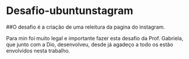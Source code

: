 # Desafio-ubuntunstagram
##O desafio é a criação de uma releitura da pagina do instagram.

Para min foi muito legal e importante fazer esta desafio da Prof. Gabriela, que junto com a Dio, desenvolveu, desde já agadeço a todo os estão envolvidos nesta trabalho.